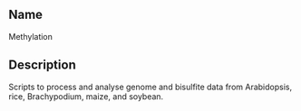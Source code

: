 ## Name
Methylation

## Description
Scripts to process and analyse genome and bisulfite data from Arabidopsis, rice, Brachypodium, maize, and soybean.
